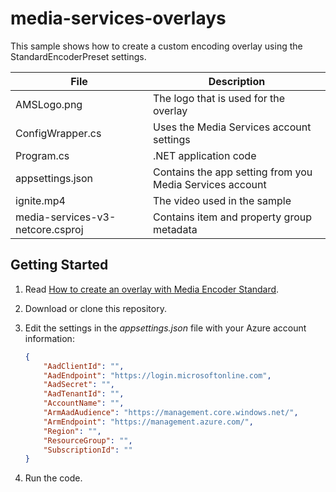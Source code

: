 # media-services-overlays

This sample shows how to create a custom encoding overlay using the StandardEncoderPreset settings.

| File | Description |
| ---- | ----------- |
| AMSLogo.png | The logo that is used for the overlay |
| ConfigWrapper.cs | Uses the Media Services account settings |
| Program.cs | .NET application code |
| appsettings.json | Contains the app setting from you Media Services account |
| ignite.mp4 | The video used in the sample |
| media-services-v3-netcore.csproj | Contains item and property group metadata |

## Getting Started

1. Read [How to create an overlay with Media Encoder Standard](https://docs.microsoft.com).
1. Download or clone this repository.
1. Edit the settings in the *appsettings.json* file with your Azure account information:

    ```json
    {
        "AadClientId": "",
        "AadEndpoint": "https://login.microsoftonline.com",
        "AadSecret": "",
        "AadTenantId": "",
        "AccountName": "",
        "ArmAadAudience": "https://management.core.windows.net/",
        "ArmEndpoint": "https://management.azure.com/",
        "Region": "",
        "ResourceGroup": "",
        "SubscriptionId": ""
    }
    ```

1. Run the code.